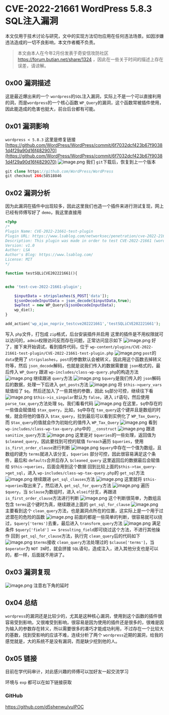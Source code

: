 # CVE-2022-21661 WordPress 5.8.3 SQL注入漏洞

本文仅用于技术讨论与研究，文中的实现方法切勿应用在任何违法场景。如因涉嫌违法造成的一切不良影响，本文作者概不负责。

> 本文由本人在今年2月份发表于奇安信攻防社区 https://forum.butian.net/share/1324 ，因此在一些关于时间的描述上存在误差，请谅解。

## 0x00 漏洞描述

这是最近爆出来的一个 `wordpress`的`SQL`注入漏洞，实际上不是一个可以直接利用的洞，而是`wordpress`的一个核心函数 `WP_Query`的漏洞，这个函数常被插件使用，因此能造成的危害也挺大，前台后台都有可能。

## 0x01 漏洞影响

`wordpress < 5.8.3`
这里是修复链接
[https://github.com/WordPress/WordPress/commit/6f7032dcf423b67f90381d4f29a90d16f4829070](https://github.com/WordPress/WordPress/commit/6f7032dcf423b67f90381d4f29a90d16f4829070)
![image.png](https://cdn.nlark.com/yuque/0/2022/png/22586461/1645102019548-1c3129e9-7c36-4ce2-9de3-8cd16cb0ae77.png)
我们 `git`下载后，恢复到上一个版本

```php
git clone https://github.com/WordPress/WordPress
git checkout 266c58518846
```

## 0x02 漏洞分析

因为此漏洞在插件中出现较多，因此这里我们也造一个插件来进行测试复现，网上已经有师傅写好了 `demo`，我这里直接用

```php
<?php
/*
Plugin Name: CVE-2022-21661-test-plugin
Plugin URL: https://www.lsablog.com/networksec/penetration/cve-2022-21661-wordpress-core-sqli-analysis
Description: This plugin was made in order to test CVE-2022-21661 (wordpress core sql injection)
Version: v1.0
Author: LSA
Author's Blog: https://www.lsablog.com/
License: MIT
*/

function testSQLiCVE202221661(){


echo 'test-cve-2022-21661-plugin';

    $inputData = stripslashes($_POST['data']);
    $jsonDecodeInputData = json_decode($inputData,true);
    $wpTest = new WP_Query($jsonDecodeInputData);
    wp_die();
}

add_action('wp_ajax_nopriv_testcve202221661','testSQLiCVE202221661');
```

写入 `php`文件，打包成 `zip`格式，后台安装插件并启用
这里的插件是不用权限就可以访问的，`admin`权限访问反而存在问题，正常访问显示如下
![image.png](https://cdn.nlark.com/yuque/0/2022/png/22586461/1645103521554-d2846aaf-7df3-46e6-a553-003e4d061141.png)
好了，接下来开始调试，看到插件代码，位于 `wp-content/plugins/CVE-2022-21661-test-plugin/CVE-2022-21661-test-plugin.php`
![image.png](https://cdn.nlark.com/yuque/0/2022/png/22586461/1645103635627-6bddf23b-653a-4b46-b4c8-3f3cb0f75a9b.png)
`post`的`data`使用了 `stripslashes`，`post`的参数默认会被转义，因此用这个函数去掉转义符等，然后 `json_decode`解码，也就是说我们传入的数据需要是 `json`格式的，最后传入 `WP_Query`
跟进 `wp-includes/class-wp-query.php`的构造方法
![image.png](https://cdn.nlark.com/yuque/0/2022/png/22586461/1645104192903-4b660d49-8c12-4c3a-8962-dde93ee542c6.png)
继续跟进 `query`方法
![image.png](https://cdn.nlark.com/yuque/0/2022/png/22586461/1645104421273-bc080a34-fa1a-4c53-8e20-aeeff30a5855.png)
`$query`是我们传入的 `json`解码后的数据，处理一下后进入 `get_posts`方法
![image.png](https://cdn.nlark.com/yuque/0/2022/png/22586461/1645104830365-2be61a3c-870b-4018-a423-0f88356f5293.png)
将 `$this->query_vars`赋值给了 `$q`，然后还加入了一些其他的参数，因此 `$q`部分可控，继续往下看
![image.png](https://cdn.nlark.com/yuque/0/2022/png/22586461/1645105048461-3fc7776d-941d-4d52-95f0-9975d9fe1fa5.png)
`$this->is_singular`默认为 `false`，进入 `if`语句，然后使用 `parse_tax_query`方法处理 `$q`，我们看看代码
![image.png](https://cdn.nlark.com/yuque/0/2022/png/22586461/1645340595117-4f864e36-96ca-4bf9-968e-33c3e2e2d0fe.png)
在这里，`$q`中存在的一些值会赋值给 `$tax_query`，比如，`$q`中存在 `tax_query`这个键并且是数组的时候，就会将他的值存入 `$tax_query`，拉到最后可以看到实例化了 `WP_Tax_Query`，而 `$tax_query`的值就会作为初始化的值传入 `WP_Tax_Query`
![image.png](https://cdn.nlark.com/yuque/0/2022/png/22586461/1645340962424-faaba21b-6d7a-4359-a1cb-62f87e39c70a.png)
看到 `wp-includes/class-wp-tax-query.php`中的 `__construct`
![image.png](https://cdn.nlark.com/yuque/0/2022/png/22586461/1645341126441-5696c72f-5575-4977-b827-17a1da1dcfc7.png)
跟进 `sanitize_query`方法
![image.png](https://cdn.nlark.com/yuque/0/2022/png/22586461/1645356871711-d4b92b4a-59b2-4932-b26c-553a4ab1afa9.png)
这里是对 `$queries`的一些处理，返回值为 `$cleaned_query`，因此要找到可控的赋值
`foreach`遍历 `$queries`，使用`is_first_order_clause`进行判断
![image.png](https://cdn.nlark.com/yuque/0/2022/png/22586461/1645369819185-0728e203-6978-416a-87f5-74f6db6d42b7.png)
`$query`中存在一个值为数组，且数组的键为 `terms`就进入该分支，`$queries` 部分可控，因此很容易满足这个条件，最后和 `defaults`合并后存入 `$cleaned_query`
这里返回后的数据最后会赋值给 `$this->queries`，后面会用到这个数据
回到比较上面的`$this->tax_query->get_sql`，进入 `wp-includes/class-wp-tax-query.php`的 `get_sql`方法
![image.png](https://cdn.nlark.com/yuque/0/2022/png/22586461/1645107644418-acac8222-7735-4e62-b20c-3d04a08d67a6.png)
继续跟进 `get_sql_clauses`方法
![image.png](https://cdn.nlark.com/yuque/0/2022/png/22586461/1645107786798-70da1fb4-92a8-49eb-90be-5a0af23a5d7a.png)
这里就将 `$this->queries`取出来了，然后进入 `get_sql_for_query`方法
![image.png](https://cdn.nlark.com/yuque/0/2022/png/22586461/1645109146065-168ca4d9-2bd8-46cd-ab6e-8e128dcfef3f.png)
遍历 `$query`，当 `$clause`为数组时，进入 `elseif`分支，再跟进 `is_first_order_clause`方法进行判断
![image.png](https://cdn.nlark.com/yuque/0/2022/png/22586461/1645109296540-adb8ff54-9bfb-43eb-8314-2db1e6abff59.png)
这个判断很简单，为数组且包含 `terms`这个键时为真，继续跟进上面的 `get_sql_for_clause`
![image.png](https://cdn.nlark.com/yuque/0/2022/png/22586461/1645109675055-b98c4529-6679-4a87-b062-e5fc4b9253f6.png)
主要看到这个 `clean_query`方法，也是漏洞点所在的位置，这实际上是一个用于过滤潜在的危险的函数
![image.png](https://cdn.nlark.com/yuque/0/2022/png/22586461/1645109756537-8e1e4e30-45d8-4869-b87f-e8cb01102056.png)
前面的都是一些简单的判断，很容易就可以绕过，`$query['terms']`去重，最后进入 `transform_query`方法
![image.png](https://cdn.nlark.com/yuque/0/2022/png/22586461/1645110303953-72fa8b9d-66fe-4521-93d7-5c719cbcf207.png)
满足条件 `$query['field'] == $resulting_field`即可绕过这个方法，不进行其他操作
回到 `get_sql_for_clause`方法，执行完 `clean_query`后的代码如下
![image.png](https://cdn.nlark.com/yuque/0/2022/png/22586461/1645110644316-5c34cca6-eb90-448b-99ed-b2b380cc3b8c.png)
`$terms`接收 `clean_query`方法处理过的 `$clause['terms']`，当 `$operator`为 `NOT IN`时，就会拼接 `SQL`语句，造成注入，进入其他分支也是可以的，都一样，后面就不用讲了。

## 0x03 漏洞复现

![image.png](https://cdn.nlark.com/yuque/0/2022/png/22586461/1645371797533-b52f553e-d0e1-4afb-af14-b7fe762dd1f3.png)
注意右下角的延时

## 0x04 总结

`wordpress`的漏洞还是比较少的，尤其是这种核心漏洞，使用到这个函数的插件很容易受到影响，又很难受到影响，很容易是因为使用的插件还是很多的，很难是因为输入的参数存在转义，所以需要很多的凑巧才能成功利用，不过存在一个比较大的基数，找到受影响的应该不难，连续分析了两个 `wordpress`近期的漏洞，给我的感觉就是，大的系统不是没有漏洞，而是缺少挖到他的人。

## 0x05 链接

目前在学代码审计，对此感兴趣的师傅可以加好友一起交流学习

环境与 `exp` 都可以在如下链接获取

### GitHub

https://github.com/d5shenwu/vulPOC

